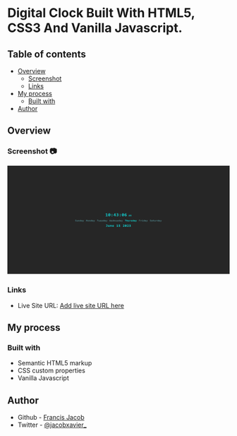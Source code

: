 # Digital Clock Built With HTML5, CSS3 And Vanilla Javascript. 

## Table of contents

- [Overview](#overview)
  - [Screenshot](#screenshot)
  - [Links](#links)
- [My process](#my-process)
  - [Built with](#built-with)
- [Author](#author)


## Overview

### Screenshot 📷

![](images/screenshot.png)


### Links

- Live Site URL: [Add live site URL here](https://your-live-site-url.com)

## My process

### Built with

- Semantic HTML5 markup
- CSS custom properties
- Vanilla Javascript

## Author

- Github - [ Francis Jacob](https://github.com/Jacbfrancis)
- Twitter - [@jacobxavier_](https://twitter.com/jacobxavier_)
